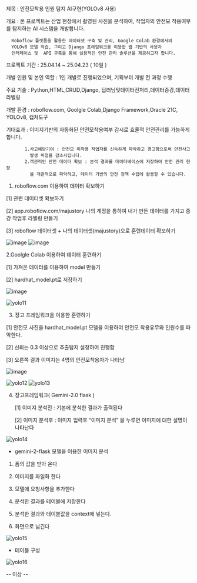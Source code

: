 제목 : 안전모착용 인원 탐지 AI구현(YOLOv8 사용)


개요 : 본 프로젝트는 산업 현장에서 촬영된 사진을 분석하여, 작업자의 안전모 착용여부를
       탐지하는 AI 시스템을 개발합니다.
       
      Roboflow 플랫폼을 활용한 데이터셋 구축 및 관리, Google Colab 환경에서의 
      YOLOv8 모델 학습, 그리고 Django 프레임워크를 이용한 웹 기반의 사용자 
      인터페이스 및  API 구축을 통해 실용적인 안전 관리 솔루션을 제공하고자 합니다.

프로젝트 기간 : 25.04.14 ~ 25.04.23 ( 10일 )

개발 인원 및 본인 역할 : 1인 개발로 진행되었으며, 기획부터 개발 전 과정 수행

주요 기술 : Python,HTML,CRUD,Django, 딥러닝및데이터전처리,데이터증강,데이터라벨링

개발 환경 : roboflow.com, Goolgle Colab,Django Framework,Oracle 21C, YOLOv8, 캡처도구

기대효과 : 이미지기반의 자동화된 안전모착용여부 감시로 효율적 안전관리를 가능하게 합니다.

           1.사고예방기여 : 안전모 미착용 작업자를 신속하게 파악하고 경고함으로써 안전사고
             발생 위험을 감소시킵니다.
           2.객관적인 안전 데이터 확보 : 분석 결과를 데이터베이스에 저장하여 안전 관리 현황
             을 객관적으로 파악하고, 데이터 기반의 안전 정책 수립에 활용할 수 있습니다.


1. roboflow.com 이용하여 데이터 확보하기
   
  [1] 관련 데이터셋 확보하기
  
  [2] app.roboflow.com/majustory 나의 계정을 통하여 내가 만든 데이터를 가지고 증강 작업후 라벨링 만들기
  
  [3] roboflow 데이터셋 + 나의 데이터셋(majustory)으로 훈련데이터 확보하기             

![image](https://github.com/user-attachments/assets/d71cd1f0-aed2-4440-bf86-dcdd4fb78442)
![image](https://github.com/user-attachments/assets/54701544-b0f4-4bba-9357-f197b7b3fad8)


2.Goolgle Colab 이용하여 데이터 훈련하기

[1] 가져온 데이터를 이용하여 model 만들기

[2] hardhat_model.pt로 저장하기

![image](https://github.com/user-attachments/assets/c1d2f5af-d705-49ef-a74c-8b0c28e2764d)

![yolo11](https://github.com/user-attachments/assets/3451a1dc-4762-486f-b469-4daa7b8c8eac)



3. 장고 프레임워크을 이용한 훈련하기
   
 [1] 안전모 사진을  hardhat_model.pt 모델을 이용하여 안전모 착용유무와 인원수를 파악한다.
 
 [2] 신뢰는 0.3 이상으로 추출탐지 설정하여 진행함
 
 [3] 오른쪽 결과 이미지는 4명의 안전모착용자가 나타남

![image](https://github.com/user-attachments/assets/79a130c8-76b6-426e-8c6f-c1a63c563a29)

![yolo12](https://github.com/user-attachments/assets/c18e1009-30bb-4411-88e2-9201989c564f)
![yolo13](https://github.com/user-attachments/assets/fe194f1e-75f3-4563-ab04-2a982b4bd4f2)

4. 장고프레임워크( Gemini-2.0 flask )
   
   [1] 이미지 분석전 : 기본에 분석한 결과가 출력된다
   
   [2] 이미지 분석후 : 이미지 입력후 “이미지 분석”  을 누루면 이미지에 대한 설명이 나타난다

![yolo14](https://github.com/user-attachments/assets/2ac4146b-c66d-48ec-9f0f-7a4899d29c42)


* gemini-2-flask 모델을 이용한 이미지 분석
  
1) 폼의 값을 받아 온다

2) 이미지를 파일화 한다

3) 모델에 요청사항을 추가한다

3) 분석한 결과를 테이블에 저장한다

4) 분석한 결과와 테이블값을 context에 넣는다.

5) 화면으로 넘긴다

![yolo15](https://github.com/user-attachments/assets/98611efb-c291-4e38-b9ae-8a3ccdb24845)

* 테이블 구성

![yolo16](https://github.com/user-attachments/assets/434e39d0-0c89-4c02-85ca-8f1ddcc1e3be)

-- 이상 --






